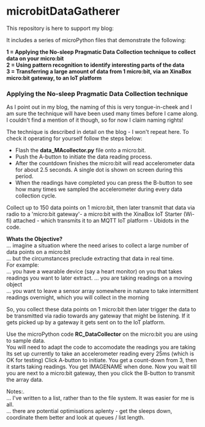 # microbitDataGatherer
This repository is here to support my blog: 

It includes a series of microPython files that demonstrate the following:

<b> 1 = Applying the No-sleep Pragmatic Data Collection technique to collect data on your micro:bit</b></br>
<b> 2 = Using pattern recognition to identify interesting parts of the data</b></br>
<b> 3 = Transferring a large amount of data from 1 micro:bit, via an XinaBox micro:bit gateway, to an IoT platform</b></br>


<h3>Applying the No-sleep Pragmatic Data Collection technique</h3>
As I point out in my blog, the naming of this is very tongue-in-cheek and I am sure the technique will have been used many times before I came along.</br>  
I couldn't find a mention of it though, so for now I claim naming rights!</br>


The technique is described in detail on the blog - I won't repeat here.  To check it operating for yourself follow the steps below: </br>
<ul>
<li>Flash the <b>data_MAcollector.py</b> file onto a micro:bit.</li>
<li>Push the A-button to initiate the data reading process.</li>
<li>After the countdown finishes the micro:bit will read accelerometer data for about 2.5 seconds.  A single dot is shown on screen during this period.</li>
<li>When the readings have completed you can press the B-button to see how many times we sampled the accelerometer during every data collection cycle.</li>
</ul>

Collect up to 150 data points on 1 micro:bit, then later transmit that data via radio to a 'micro:bit gateway'- a micro:bit with the XinaBox IoT Starter (Wi-fi) attached - which transmits it to an MQTT IoT platform - Ubidots in the code.

<b>Whats the Objective?</b></br>
... imagine a situation where the need arises to collect a large number of data points on a micro:bit</br>
... but the circumstances preclude extracting that data in real time.</br>
For example:</br>
... you have a wearable device (say a heart monitor) on you that takes readings you want to later extract.
... you are taking readings on a moving object</br>
... you want to leave a sensor array somewhere in nature to take intermittent readings overnight, which you will collect in the morning</br>

So, you collect these data points on 1 micro:bit then later trigger the data to be transmitted via radio towards any gateway that might be listening.  If it gets picked up by a gateway it gets sent on to the IoT platform.

Use the microPython code <b>RC_DataCollector</b> on the micro:bit you are using to sample data.<br>
You will need to adapt the code to accomodate the readings you are taking<br>
Its set up currently to take an accelerometer reading every 25ms (which is OK for testing)
Click A-button to initiate.  You get a count-down from 3, then it starts taking readings.
You get IMAGENAME when done.
Now you wait till you are next to a micro:bit gateway, then you click the B-button to transmit the array data.

Notes:.<br>
... I've written to a list, rather than to the file system.  It was easier for me is all.<br>
... there are potential optimisations aplenty - get the sleeps down, coordinate them better and look at queues / list length.
